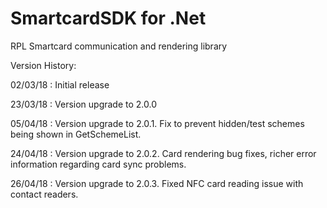# SmartcardSDK for .Net
RPL Smartcard communication and rendering library

Version History:

02/03/18 : Initial release

23/03/18 : Version upgrade to 2.0.0

05/04/18 : Version upgrade to 2.0.1. Fix to prevent hidden/test schemes being shown in GetSchemeList.

24/04/18 : Version upgrade to 2.0.2. Card rendering bug fixes, richer error information regarding card sync problems.

26/04/18 : Version upgrade to 2.0.3. Fixed NFC card reading issue with contact readers.